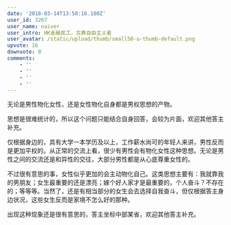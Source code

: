 ```yaml
---
date: '2018-03-14T13:58:16.180Z'
user_id: 3267
user_name: naiver
user_intro: HK金融民工，古典自由主义者
user_avatar: /static/upload/thumb/small50-u-thumb-default.png
upvote: 16
downvote: 0
comments:
    - ''
    - ''
    - ''
    - ''
---
```


无论是男性物化女性，还是女性物化自身都是男权思想的产物。

思想是很难统计的，所以这个问题只能结合自身回答，会较为片面，欢迎其他答主补充。

仅根据身边的，具有大学一本学历及以上，工作薪水尚可的年轻人来讲，男性反而是更加平权的。从正常的交流上看，很少有男性会有物化女性这种思想。无论是男性之间的交流还是和异性的交往，大部分男性都是从心底尊重女性的。

不过很有意思的事，女性似乎更加的会主动物化自己。这类思想主要有：我就靠我的男朋友；女生最重要的还是漂亮；嫁个好人家才是最重要的，个人奋斗？不存在的；等等等。当然了，还是有相当部分的女生会去选择自我奋斗，但仅根据答主身边状况，这些女生反而是家境不怎么好的那种。

出现这种现象还是很有意思的，答主坐标中部某省，欢迎其他答主补充。
